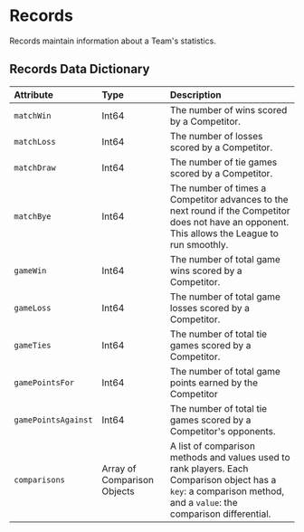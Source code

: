 # Records
Records maintain information about a Team's statistics. 

## Records Data Dictionary
| Attribute           | Type  | Description |
|:--------------------|:------|:------------|
|`matchWin`|Int64|The number of wins scored by a Competitor.|
|`matchLoss`|Int64|The number of losses scored by a Competitor.|
|`matchDraw`|Int64|The number of tie games scored by a Competitor.|
|`matchBye`|Int64|The number of times a Competitor advances to the next round if the Competitor does not have an opponent. This allows the League to run smoothly.|
|`gameWin`|Int64|The number of total game wins scored by a Competitor.|
|`gameLoss`|Int64|The number of total game losses scored by a Competitor.|
|`gameTies`|Int64|The number of total tie games scored by a Competitor.|
|`gamePointsFor`|Int64|The number of total game points earned by the Competitor|
|`gamePointsAgainst`|Int64|The number of total tie games scored by a Competitor's opponents.|
|`comparisons`|Array of Comparison Objects|A list of comparison methods and values used to rank players. Each Comparison object has a `key`: a comparison method, and a `value`: the comparison differential.|